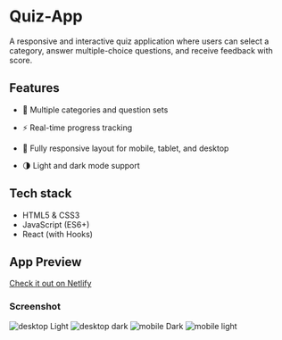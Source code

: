 # Quiz-App

A responsive and interactive quiz application where users can select a category, answer multiple-choice questions, and receive feedback with score.

## Features

- 🎯 Multiple categories and question sets

- ⚡ Real-time progress tracking

- 📱 Fully responsive layout for mobile, tablet, and desktop

- 🌗 Light and dark mode support

## Tech stack

- HTML5 & CSS3
- JavaScript (ES6+)
- React (with Hooks)

## App Preview

[Check it out on Netlify](https://quizapp465.netlify.app/)

### Screenshot

![desktop Light](./screenshots/desktop-light.png "Light mode desktop view")
![desktop dark](./screenshots/desktop-dark.png "Dark mode desktop view")
![mobile Dark](./screenshots/mobile-dark.png "dark mode mobile view")
![mobile light](./screenshots/mobile-light.png "light mode mobile view")

